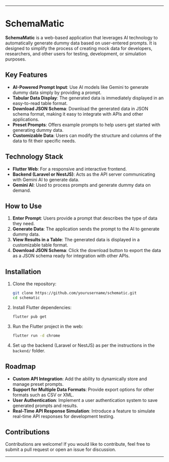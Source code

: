 
---

# SchemaMatic

**SchemaMatic** is a web-based application that leverages AI technology to automatically generate dummy data based on user-entered prompts. It is designed to simplify the process of creating mock data for developers, researchers, and other users for testing, development, or simulation purposes.

## Key Features

- **AI-Powered Prompt Input**: Use AI models like Gemini to generate dummy data simply by providing a prompt.
- **Tabular Data Display**: The generated data is immediately displayed in an easy-to-read table format.
- **Download JSON Schema**: Download the generated data in JSON schema format, making it easy to integrate with APIs and other applications.
- **Preset Prompts**: Offers example prompts to help users get started with generating dummy data.
- **Customizable Data**: Users can modify the structure and columns of the data to fit their specific needs.

## Technology Stack

- **Flutter Web**: For a responsive and interactive frontend.
- **Backend (Laravel or NestJS)**: Acts as the API server communicating with Gemini AI to generate data.
- **Gemini AI**: Used to process prompts and generate dummy data on demand.

## How to Use

1. **Enter Prompt**: Users provide a prompt that describes the type of data they need.
2. **Generate Data**: The application sends the prompt to the AI to generate dummy data.
3. **View Results in a Table**: The generated data is displayed in a customizable table format.
4. **Download JSON Schema**: Click the download button to export the data as a JSON schema ready for integration with other APIs.

## Installation

1. Clone the repository:
   ```bash
   git clone https://github.com/yourusername/schematic.git
   cd schematic
   ```

2. Install Flutter dependencies:
   ```bash
   flutter pub get
   ```

3. Run the Flutter project in the web:
   ```bash
   flutter run -d chrome
   ```

4. Set up the backend (Laravel or NestJS) as per the instructions in the `backend/` folder.

## Roadmap

- **Custom API Integration**: Add the ability to dynamically store and manage preset prompts.
- **Support for Multiple Data Formats**: Provide export options for other formats such as CSV or XML.
- **User Authentication**: Implement a user authentication system to save generated prompts and results.
- **Real-Time API Response Simulation**: Introduce a feature to simulate real-time API responses for development testing.

## Contributions

Contributions are welcome! If you would like to contribute, feel free to submit a pull request or open an issue for discussion.

---


